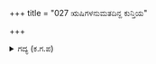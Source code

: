 +++
title = "027 ಋಷಿಗಳನುಮತದಿನ್ದ ಕುನ್ತಿಯ"

+++

<details><summary>ಗದ್ಯ (ಕ.ಗ.ಪ) </summary>

27. ಋಷಿಗಳು ಕೊಟ್ಟ ವರದಿಂದ ಕುಂತಿಯ ಗರ್ಭದಲ್ಲಿ ಏನಾದರೂ ಹುಟ್ಟಿದವನೇ ಈ ಕರ್ಣ. ನೀನು ರಾಕ್ಷಸರ ಶತ್ರು, ವಿಪರೀತ ಕಪಟ ನಾಟಕದ ಸೂತ್ರವನ್ನು ಹಿಡಿದವನು. ಭೂಭಾರವನ್ನು ಇಳಿಸುವ ಕೆಲಸ ನಿನ್ನದು. ನನಗೆ ಈ ಸಂಕಟ ಏಕಾಗುತ್ತಿದೆ ತಿಳಿಯುತ್ತಿಲ್ಲ. ಅಯ್ಯೋ ಕರ್ಣನು ಯಾರು' ಎಂದು ಕೇಳಿದ.
</details>
